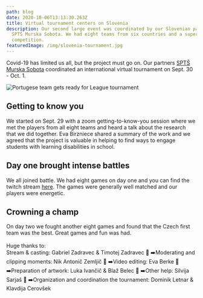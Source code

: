 ```yaml
---
path: blog
date: 2020-10-06T13:13:30.263Z
title: Virtual tournament centers on Slovenia
description: Our second large event was coordinated by our Slovenian partner at
  SPTŠ Murska Sobota. We had eight teams from six countries and a super
  competition.
featuredImage: /img/slovenia-tournament.jpg
---
```

Covid-19 has limited us all, but the project must go on. Our partners [SPTŠ Murska Sobota](https://www.facebook.com/sptsmsobota) coordinated an international virtual tournament on Sept. 30 - Oct. 1. 

![Portugese team gets ready for League tournament](/img/índice2.jpg "The Portugese team gets ready")

## **Getting to know you**

We started on Sept. 29 with a zoom getting-to-know-you session where we met the players from all eight teams and heard a talk about the research that we did together. Eva Birzniece shared a summary of the work and we agreed that the project is valuable in helping to find ways to engage students with learning disabilities in school. 

## **Day one brought intense battles**

We all joined battle. We had eight games on day one and you can find the twitch stream [here](https://www.twitch.tv/sptsms). The games were generally well matched and our players were energetic.

## Crowning a champ

On day two we fought another eight games and found that the Czech first team was the best. Great games and fun was had. \
\
Huge thanks to:\
Stream & casting: Gabriel Zadravec & Timotej Zadravec 💪
➡️Moderating and clipping moments: Nik Antonič Zemljič 💪
➡️Video editing: Eva Berke 💪
➡️Preparation of artwork: Luka Ivančič & Blaž Belec 💪
➡️Other help: Silvija Sarjaš 💪
➡️Organization and coordination the tournament: Dominik Letnar & Klavdija Cerovšek